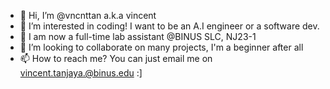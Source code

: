 - 👋 Hi, I’m @vncnttan a.k.a vincent
- 👀 I’m interested in coding! I want to be an A.I engineer or a software dev.
- 🌱 I am now a full-time lab assistant @BINUS SLC, NJ23-1
- 💞️ I’m looking to collaborate on many projects, I'm a beginner after all
- 📫 How to reach me? You can just email me on vincent.tanjaya.@binus.edu :]

<!---
vncnttan/vncnttan is a ✨ special ✨ repository because its `README.md` (this file) appears on your GitHub profile.
You can click the Preview link to take a look at your changes.
--->

